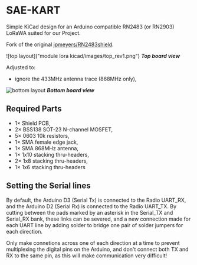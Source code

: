 # SAE-KART

Simple KiCad design for an Arduino compatible RN2483 (or RN2903) LoRaWA suited for our Project.

Fork of the original [jpmeyers/RN2483shield](https://github.com/jpmeijers/RN2483shield).

![top layout]("module lora kicad/images/top_rev1.png")
***Top board view***

Adjusted to:

 * ignore the 433MHz antenna trace (868MHz only),
 

![bottom layout](images/bottom_rev1.png)
***Bottom board view***

## Required Parts

 * 1× Shield PCB,
 * 2× BSS138 SOT-23 N-channel MOSFET,
 * 5× 0603 10k resistors,
 * 1× SMA female edge jack,
 * 1× SMA 868MHz antenna,
 * 1× 1x10 stacking thru-headers,
 * 2× 1x8 stacking thru-headers,
 * 1× 1x6 stacking thru-headers

## Setting the Serial lines

By default, the Arduino D3 (Serial Tx) is connected to the Radio UART_RX, and the Arduino D2 (Serial Rx) is connected to the Radio UART_TX. By cutting between the pads marked by an asterisk in the Serial_TX and Serial_RX bank, these links can be severed, and a new connection made for each UART line by adding solder to bridge one pair of solder jumpers for each direction.

Only make connetions across one of each direction at a time to prevent multiplexing the digital pins on the Arduino, and don't connect both TX and RX to the same pin, as this will make communication very difficult!  
